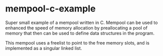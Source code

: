 # mempool-c-example
Super small example of a mempool written in C.
Mempool can be used to enhanced the speed of memory allocation by preallocating a pool of memory that then can be used to 
define data structures in the program. 

This mempool uses a freelist to point to the free memory slots, and is implemented as a singular linked list.


